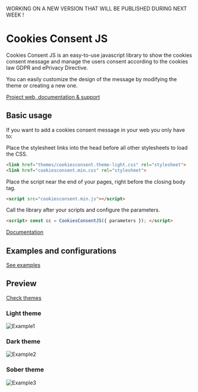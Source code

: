 WORKING ON A NEW VERSION THAT WILL BE PUBLISHED DURING NEXT WEEK !

# Cookies Consent JS

Cookies Consent JS is an easy-to-use javascript library to show the cookies consent message and manage the users consent according to the cookies law GDPR and ePrivacy Directive.

You can easily customize the design of the message by modifying the theme or creating a new one.

[Project web, documentation & support](https://www.oxterisk.com/projects/cookies-consent-js/)

## Basic usage

If you want to add a cookies consent message in your web you only have to:

Place the stylesheet links into the head before all other stylesheets to load the CSS.

```HTML
<link href="themes/cookiesconsent.theme-light.css" rel="stylesheet">
<link href="cookiesconsent.min.css" rel="stylesheet">
```

Place the script near the end of your pages, right before the closing body tag.

```HTML
<script src="cookiesconsent.min.js"></script>
```

Call the library after your scripts and configure the parameters.

```HTML
<script> const cc = CookiesConsentJS({ parameters }); </script>
```

[Documentation](https://www.oxterisk.com/projects/cookies-consent-js/)

## Examples and configurations

[See examples](https://www.oxterisk.com/projects/cookies-consent-js/cookies-consent-js-examples/)

## Preview

[Check themes](https://resources.oxterisk.com/cookiesconsentjs/examples/example9.html)

### Light theme

![Example1](https://resources.oxterisk.com/cookiesconsentjs/examples/img/page-theme-light.jpeg)

### Dark theme

![Example2](https://resources.oxterisk.com/cookiesconsentjs/examples/img/page-theme-dark.jpeg)

### Sober theme

![Example3](https://resources.oxterisk.com/cookiesconsentjs/examples/img/page-theme-sober.jpeg)
